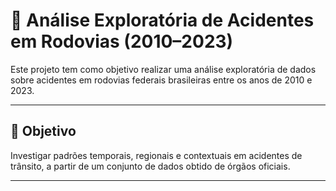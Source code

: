 # 🚗 Análise Exploratória de Acidentes em Rodovias (2010–2023)

Este projeto tem como objetivo realizar uma análise exploratória de dados sobre acidentes em rodovias federais brasileiras entre os anos de 2010 e 2023.

---

## 🎯 Objetivo

Investigar padrões temporais, regionais e contextuais em acidentes de trânsito, a partir de um conjunto de dados obtido de órgãos oficiais.

---
